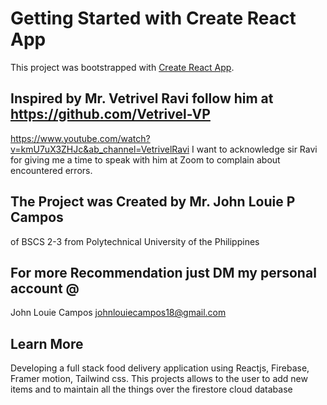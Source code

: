 # Getting Started with Create React App

This project was bootstrapped with [Create React App](https://github.com/facebook/create-react-app).
## Inspired by Mr. Vetrivel Ravi follow him at https://github.com/Vetrivel-VP 
https://www.youtube.com/watch?v=kmU7uX3ZHJc&ab_channel=VetrivelRavi
I want to acknowledge sir Ravi for giving me a time to speak with him at Zoom to complain about encountered errors.

## The Project was Created by Mr. John Louie P Campos
of BSCS 2-3 from Polytechnical University of the Philippines

## For more Recommendation just DM my personal account @
John Louie Campos
johnlouiecampos18@gmail.com

## Learn More
Developing a full stack food delivery application using Reactjs, Firebase, Framer motion, Tailwind css. 
This projects allows to the user to add new items and to maintain all the things over the firestore cloud database


